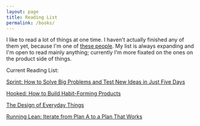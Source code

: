```yaml
---
layout: page
title: Reading List
permalink: /books/
---
```


I like to read a lot of things at one time. I haven't actually finished any of them yet, because I'm one of [these people](http://kadavy.net/blog/posts/love-your-work-episode-12-stop-reading-books-straight-through-start-reading-in-layers/).
My list is always expanding and I'm open to read mainly anything; currently I'm more fixated on the ones on the product side of things.


Current Reading List:

[Sprint: How to Solve Big Problems and Test New Ideas in Just Five Days](https://www.amazon.com/Sprint-Solve-Problems-Test-Ideas/dp/150112174X/ref=sr_1_1?ie=UTF8&qid=1471810066&sr=8-1&keywords=sprint)

[Hooked: How to Build Habit-Forming Products](https://www.amazon.com/Hooked-How-Build-Habit-Forming-Products/dp/1591847788/ref=pd_bxgy_14_img_2?ie=UTF8&psc=1&refRID=Z021GRZZTQGV4DS6HQS5)

[The Design of Everyday Things](https://www.amazon.com/Design-Everyday-Things-Revised-Expanded/dp/0465050654/ref=pd_sim_14_4?ie=UTF8&psc=1&refRID=RSEKGXK2G40169SZW1YY)

[Running Lean: Iterate from Plan A to a Plan That Works](https://www.amazon.com/Running-Lean-Iterate-Works-OReilly/dp/1449305172/ref=sr_1_1?s=books&ie=UTF8&qid=1471810242&sr=1-1&keywords=running+lean)


